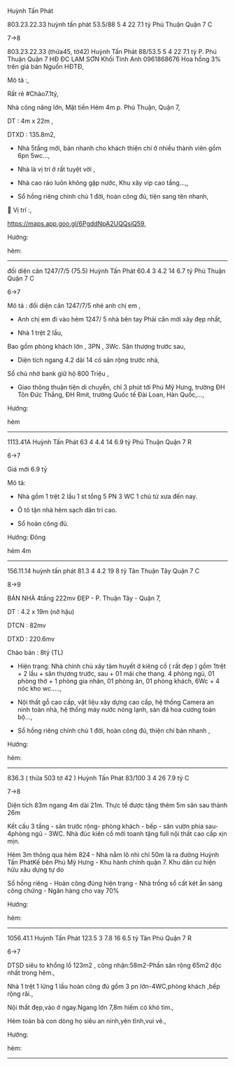 Huỳnh Tấn Phát

803.23.22.33 huỳnh tấn phát 53.5/88 5 4 22 7.1 tỷ Phú Thuận Quận 7 C

7->8

803.23.22.33 (thửa45, tờ42) Huỳnh Tấn Phát 88/53.5 5 4 22 7.1 tỷ P. Phú Thuận Quận 7 HĐ ĐC LAM SƠN Khối Tinh Anh 0961868676 Hoa hồng 3% trên giá bán Nguồn HĐTĐ,

 Mô tả :,
 
 Rất rẽ #Chào7.1tỷ,

Nhà công năng lớn, Mặt tiền Hẻm 4m p. Phú Thuận, Quận 7,

DT : 4m x 22m ,

DTXD : 135.8m2,

+ Nhà 5tầng mới, bán nhanh cho khách thiện chí ở nhiều thành viên gồm 6pn 5wc...,

+ Nhà là vị trí ở rất tuyệt vời ,

+ Nhà cao ráo luôn không gập nước, Khu xây vip cao tầng…,,

+ Sổ hồng riêng chính chủ 1 đời, hoàn công đủ, tiện sang tên nhanh,

🗾 Vị trí :,

https://maps.app.goo.gl/6PgddNpA2UQQsiQ59,

Hướng: 

hẻm: 

_________________________________________________________________________

đối diện căn 1247/7/5  (75.5) Huỳnh Tấn Phát 60.4 3 4.2 14 6.7 tỷ Phú Thuận Quận 7 C

6->7

Mô tả : đối diện căn 1247/7/5 nhé anh chị em ,

- Anh chị em đi vào hẻm 1247/ 5 nhà bên tay Phải căn mới xây đẹp nhất,

- Nhà 1 trệt 2 lầu,

Bao gồm phòng khách lớn , 3PN , 3Wc. Sân thượng trước sau,

- Diện tích ngang 4.2 dài 14 có sân rộng trước nhà,

 Sổ chủ nhờ bank giữ hộ 800 Triệu ,
 
 - Giao thông thuận tiện di chuyển, chỉ 3 phút tới Phú Mỹ Hưng, trường ĐH Tôn Đức Thắng, ĐH Rmit, trường Quốc tế Đài Loan, Hàn Quốc,...,

Hướng: 

hẻm 

_________________________________________________________________________

1113.41A Huỳnh Tấn Phát 63 4 4.4 14 6.9 tỷ Phú Thuận Quận 7 R

6->7

Giá mới 6.9 tỷ

Mô tả: 

+ Nhà gồm 1 trệt 2 lầu 1 st tổng 5 PN 3 WC 1 chủ từ xưa đến nay.

+ Ô tô tận nhà hẻm sạch dân trí cao.

+ Sổ hoàn công đủ.

Hướng: Đông

hẻm 4m

_________________________________________________________________________

156.11.14 huỳnh tấn phát 81.3 4 4.2 19 8 tỷ Tân Thuận Tây Quận 7 C

8->9

BÁN NHÀ 4tầng 222mv ĐẸP - P. Thuận Tây - Quận 7,

DT : 4.2 x 19m (nở hậu)

DTCN : 82mv

DTXD : 220.6mv

Chào bán : 8tỷ (TL)

+ Hiện trạng: Nhà chính chủ xây tâm huyết ở kiêng cố ( rất đẹp ) gồm 1trệt + 2 lầu + sân thựơng trước, sau + 01 mái che thang. 4 phòng ngủ, 01 phòng thờ + 1 phòng gia nhân, 01 phòng ăn, 01 phòng khách, 6Wc + 4 nóc kho wc.....,

+ Nội thất gỗ cao cấp, vật liệu xây dựng cao cấp, hệ thống Camera an ninh toàn nhà, hệ thống máy nước nóng lạnh, sàn đá hoa cương toàn bộ…,

+ Sổ hồng riêng chính chủ 1 đời, hoàn công đủ, thiện chí bán nhanh ,

Hướng: 

hẻm: 

_________________________________________________________________________

836.3 ( thửa 503 tờ 42 ) Huỳnh Tấn Phát 83/100 3 4 26 7.9 tỷ  C

7->8

Diện tích 83m ngang 4m dài 21m. Thực tế được tặng thêm 5m sân sau thành 26m

Kết cấu 3 tầng - sân trước rộng- phòng khách - bếp - sân vườn phía sau- 4phòng ngủ - 3WC. Nhà đúc kiên cố mới toanh tặng full nội thất cao cấp xịn mịn.

Hẻm 3m thông qua hẻm 824 - Nhà nằm lô nhì chỉ 50m là ra đường Huỳnh Tấn PhátKế bên Phú Mỹ Hưng - Khu hành chính quận 7. Khu dân cư hiện hữu xâu dựng tự do 

Sổ hồng riêng - Hoàn công đúng hiện trạng - Nhà trống sổ cất két ẵn sàng công chứng - Ngân hàng cho vay 70%

Hướng: 

hẻm: 

_________________________________________________________________________

1056.41.1 Huỳnh Tấn Phát 123.5 3 7.8 16 6.5 tỷ Tân Phú Quận 7 R

6->7

DTSD siêu to khổng lồ 123m2 , công nhận:58m2-Phần sân rộng 65m2 độc nhất trong hẽm.,

Nhà 1 trệt 1 lửng 1 lầu hoàn công đủ gồm 3 pn lớn-4WC,phòng khách ,bếp rộng rãi.,

Nội thất đẹp,vào ở ngay.Ngang lớn 7,8m hiếm có khó tìm.,

Hẻm toàn bà con dòng họ siêu an ninh,yên tĩnh,vui vẻ.,

Hướng: 

hẻm: 

_________________________________________________________________________